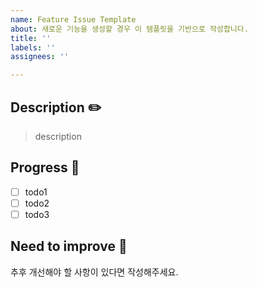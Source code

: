 ```yaml
---
name: Feature Issue Template
about: 새로운 기능을 생성할 경우 이 템플릿을 기반으로 작성합니다.
title: ''
labels: ''
assignees: ''

---
```


## Description ✏️

>description

## Progress 🐢

- [ ] todo1
- [ ] todo2
- [ ] todo3

## Need to improve 🥕

추후 개선해야 할 사항이 있다면 작성해주세요.
